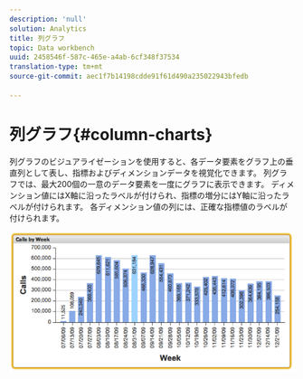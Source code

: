 ```yaml
---
description: 'null'
solution: Analytics
title: 列グラフ
topic: Data workbench
uuid: 2458546f-587c-465e-a4ab-6cf348f37534
translation-type: tm+mt
source-git-commit: aec1f7b14198cdde91f61d490a235022943bfedb

---
```



# 列グラフ{#column-charts}

列グラフのビジュアライゼーションを使用すると、各データ要素をグラフ上の垂直列として表し、指標およびディメンションデータを視覚化できます。 列グラフでは、最大200個の一意のデータ要素を一度にグラフに表示できます。 ディメンション値にはX軸に沿ったラベルが付けられ、指標の増分にはY軸に沿ったラベルが付けられます。 各ディメンション値の列には、正確な指標値のラベルが付けられます。

![](assets/column1.png)

